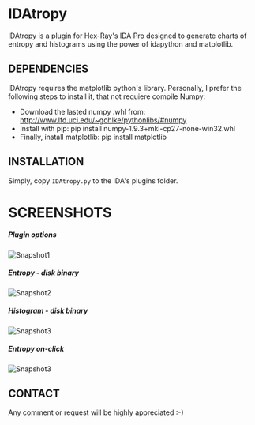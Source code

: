 # IDAtropy

IDAtropy is a plugin for Hex-Ray's IDA Pro designed to generate charts of entropy and histograms using the power of idapython and matplotlib.

## DEPENDENCIES

IDAtropy requires the matplotlib python's library. Personally, I prefer the following steps to install it, that not requiere compile Numpy:

*  Download the lasted numpy .whl from: http://www.lfd.uci.edu/~gohlke/pythonlibs/#numpy
*  Install with pip: pip install numpy-1.9.3+mkl-cp27-none-win32.whl
*  Finally, install matplotlib: pip install matplotlib

## INSTALLATION

Simply, copy `IDAtropy.py` to the IDA's plugins folder.

# SCREENSHOTS

##### Plugin options
![Snapshot1](https://cloud.githubusercontent.com/assets/1675387/11427089/b6e1f0cc-9460-11e5-9650-a9c839c9dbe4.png "Plugin options")
##### Entropy - disk binary
![Snapshot2](https://cloud.githubusercontent.com/assets/1675387/11427091/ba1389e0-9460-11e5-876b-3238852718d3.png "Entropy - disk binary")
##### Histogram - disk binary
![Snapshot3](https://cloud.githubusercontent.com/assets/1675387/11427094/bb942edc-9460-11e5-9853-4db29f36724a.png "Histogram - disk binary")
##### Entropy on-click
![Snapshot3](https://cloud.githubusercontent.com/assets/1675387/11427096/bd03ce58-9460-11e5-9a4a-501e5a6efe4d.png "Entropy on-click")

## CONTACT

Any comment or request will be highly appreciated :-)


